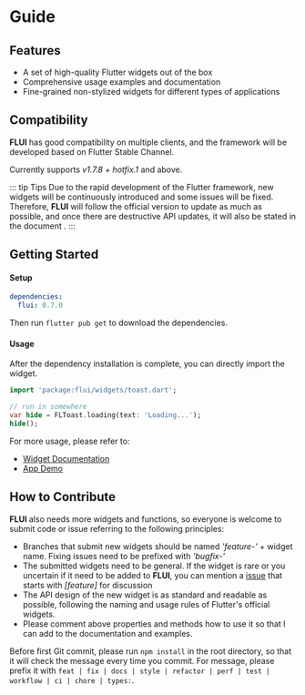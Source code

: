 # Guide

## Features

* A set of high-quality Flutter widgets out of the box
* Comprehensive usage examples and documentation
* Fine-grained non-stylized widgets for different types of applications

## Compatibility

**FLUI** has good compatibility on multiple clients, and the framework will be developed based on Flutter Stable Channel.

Currently supports *v1.7.8 + hotfix.1* and above.

::: tip Tips
Due to the rapid development of the Flutter framework, new widgets will be continuously introduced and some issues will be fixed. Therefore, **FLUI** will follow the official version to update as much as possible, and once there are destructive API updates, it will also be stated in the document .
:::

## Getting Started

#### Setup

```yaml
dependencies:
  flui: 0.7.0
```

Then run `flutter pub get` to download the dependencies.

#### Usage

After the dependency installation is complete, you can directly import the widget.

```dart
import 'package:flui/widgets/toast.dart';

// run in somewhere
var hide = FLToast.loading(text: 'Loading...');
hide();
```

For more usage, please refer to:

* [Widget Documentation](https://flui.xin/en/widgets/)
* [App Demo](https://flui.xin/en/demo.html)

## How to Contribute

**FLUI** also needs more widgets and functions, so everyone is welcome to submit code or issue referring to the following principles:

* Branches that submit new widgets should be named *'feature-'* + widget name. Fixing issues need to be prefixed with *'bugfix-'*
* The submitted widgets need to be general. If the widget is rare or you uncertain if it need to be added to **FLUI**, you can mention a [issue](https://github.com/Rannie/flui/issues) that starts with *\[feature\]* for discussion
* The API design of the new widget is as standard and readable as possible, following the naming and usage rules of Flutter's official widgets.
* Please comment above properties and methods how to use it so that I can add to the documentation and examples.

Before first Git commit, please run `npm install` in the root directory, so that it will check the message every time you commit. For message, please prefix it with `feat | fix | docs | style | refactor | perf | test | workflow | ci | chore | types:`.

